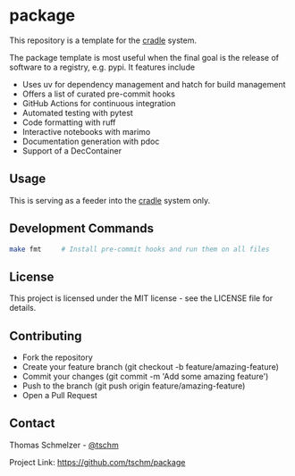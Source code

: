# package

This repository is a template for the [cradle](https://github.com/cvxgrp/cradle)
system.

The package template is most useful when the final
goal is the release of software to a registry, e.g. pypi.
It features include

* Uses uv for dependency management and hatch for build management
* Offers a list of curated pre-commit hooks
* GitHub Actions for continuous integration
* Automated testing with pytest
* Code formatting with ruff
* Interactive notebooks with marimo
* Documentation generation with pdoc
* Support of a DecContainer

## Usage

This is serving as a feeder into the [cradle](https://github.com/cvxgrp/cradle)
system only.

## Development Commands

```bash
make fmt     # Install pre-commit hooks and run them on all files
```

## License

This project is licensed under the MIT license - see
the LICENSE file for details.

## Contributing

* Fork the repository
* Create your feature branch (git checkout -b feature/amazing-feature)
* Commit your changes (git commit -m 'Add some amazing feature')
* Push to the branch (git push origin feature/amazing-feature)
* Open a Pull Request

## Contact

Thomas Schmelzer - [@tschm](https://github.com/tschm)

Project Link: <https://github.com/tschm/package>
